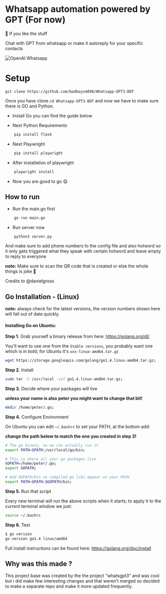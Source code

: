 # Whatsapp automation powered by GPT (For now)

🌟 If you like the stuff

Chat with GPT from whatsapp or make it autoreply for your specific contacts

![OpenAI Whatsapp](https://bb17.s3.ap-south-1.amazonaws.com/Whatsapp-GPT3-BOT.png)

# Setup

    git clone https://github.com/badboysm890/Whatsapp-GPT3-BOT

Once you have clone `cd Whatsapp-GPT3-BOT` and now we have to make sure there is GO and Python.

- Install Go you can find the guide below 

- Next Python Requirements
```bash
    pip install flask
```
- Next Playwright
```bash
    pip install playwright
```
- After installation of playwright
```bash
    playwright install
```
- Now you are good to go 😋 


## How to run

- Run the main.go first

```bash
    go run main.go
```
- Run server now

```
    python3 server.py
```    

And make sure to add phone numbers to the config file and also hotword so it only gets triggered what they speak with certain hotword and leave empty to reply to everyone

**note:** Make sure to scan the QR code that is created or else the whole things is joke 🤡

Credits to @danielgross
      
## Go Installation - (Linux)

**note:** always check for the latest versions, the version numbers shown here will fall out of date quickly.

#### Installing Go on Ubuntu:

**Step 1.** Grab yourself a binary release from here: https://golang.org/dl/

You'll want to use one from the `Stable versions`, you probably want one which is in bold, for Ubuntu it's `xxx-linux-amd64.tar.gz`

```bash
wget https://storage.googleapis.com/golang/go1.4.linux-amd64.tar.gz;
```

**Step 2.** Install

```bash
sudo tar -C /usr/local -xzf go1.4.linux-amd64.tar.gz;
```

**Step 3.** Decide where your packages will live

**unless your name is also peter you might want to change that bit!**

```bash
mkdir /home/peter/.go;
```

**Step 4.** Configure Environment

On Ubuntu you can edit `~/.bashrc` to set your PATH, at the bottom add:

**change the path below to match the one you created in step 3!**

```bash
# The go binary, so we can actually run it
export PATH=$PATH:/usr/local/go/bin;

# This is where all your go packages live
GOPATH=/home/peter/.go;
export GOPATH;

# Add GOPATH/bin so compiled go libs appear on your PATH
export PATH=$PATH:$GOPATH/bin;
```

**Step 5.** Run that script

Every new terminal will run the above scripts when it starts; to apply it to the current terminal window we just:

```bash
source ~/.bashrc
```

**Step 6.** Test

```bash
$ go version
go version go1.4 linux/amd64
```

Full install instructions can be found here: https://golang.org/doc/install



## Why was this made ?


This project base was created by the the project "whatsgpt3" and was cool but i did make few interesting changes and that weren't merged so decided to make a separate repo and make it more updated frequently.



